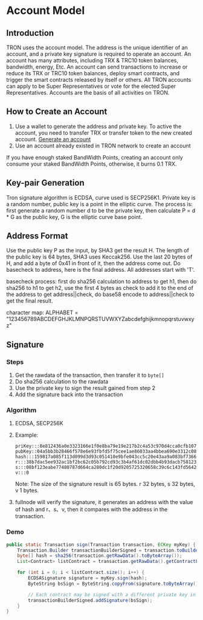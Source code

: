 # Account Model

## Introduction

TRON uses the account model. The address is the unique identifier of an account, and a private key signature is required to operate an account. An account has many attributes, including TRX & TRC10 token balances, bandwidth, energy, Etc. An account can send transactions to increase or reduce its TRX or TRC10 token balances, deploy smart contracts, and trigger the smart contracts released by itself or others. All TRON accounts can apply to be Super Representatives or vote for the elected Super Representatives. Accounts are the basis of all activities on TRON.

## How to Create an Account

1. Use a wallet to generate the address and private key. To active the account, you need to transfer TRX or transfer token to the new created account. [Generate an account](https://tronscan.org/#/wallet/new)
2. Use an account already existed in TRON network to create an account

If you have enough staked BandWidth Points, creating an account only consume your staked BandWidth Points, otherwise, it burns 0.1 TRX.

## Key-pair Generation

Tron signature algorithm is ECDSA, curve used is SECP256K1. Private key is a random number, public key is a point in the elliptic curve. The process is: first generate a random number d to be the private key, then calculate P = d * G as the public key, G is the elliptic curve base point.

## Address Format

Use the public key P as the input, by SHA3 get the result H. The length of the public key is 64 bytes, SHA3 uses Keccak256. Use the last 20 bytes of H, and add a byte of 0x41 in front of it, then the address come out. Do basecheck to address, here is the final address. All addresses start with 'T'.

basecheck process: first do sha256 calculation to address to get h1, then do sha256 to h1 to get h2, use the first 4 bytes as check to add it to the end of the address to get address||check, do base58 encode to address||check to get the final result.

character map:
ALPHABET = "123456789ABCDEFGHJKLMNPQRSTUVWXYZabcdefghijkmnopqrstuvwxyz"

## Signature

### Steps

1. Get the rawdata of the transaction, then transfer it to `byte[]`
2. Do sha256 calculation to the rawdata
3. Use the private key to sign the result gained from step 2
4. Add the signature back into the transaction

### Algorithm

1. ECDSA, SECP256K
2. Example:

    ```text
    priKey:::8e812436a0e3323166e1f0e8ba79e19e217b2c4a53c970d4cca0cfb1078979df
    pubKey::04a5bb3b28466f578e6e93fbfd5f75cee1ae86033aa4bbea690e3312c087181eb366f9a1d1d6a437a9bf9fc65ec853b9fd60fa322be3997c47144eb20da658b3d1
    hash:::159817a085f113d099d3d93c051410e9bfe043cc5c20e43aa9a083bf73660145
    r:::38b7dac5ee932ac1bf2bc62c05b792cd93c3b4af61dc02dbb4b93dacb758123f
    s:::08bf123eabe77480787d664ca280dc1f20d9205725320658c39c6c143fd5642d
    v:::0
    ```

    Note: The size of the signature result is 65 bytes. r 32 bytes, s 32 bytes, v 1 bytes.

3. fullnode will verify the signature, it generates an address with the value of hash and r、s、v, then it compares with the address in the transaction.

### Demo

```java
public static Transaction sign(Transaction transaction, ECKey myKey) {
    Transaction.Builder transactionBuilderSigned = transaction.toBuilder();
    byte[] hash = sha256(transaction.getRawData().toByteArray());
    List<Contract> listContract = transaction.getRawData().getContractList();

    for (int i = 0; i < listContract.size(); i++) {
        ECDSASignature signature = myKey.sign(hash);
        ByteString bsSign = ByteString.copyFrom(signature.toByteArray());

        // Each contract may be signed with a different private key in the future.
        transactionBuilderSigned.addSignature(bsSign);
    }
}
```
